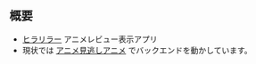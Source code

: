 ## 概要
* [ヒラリラー](https://hirarira.net/) アニメレビュー表示アプリ
* 現状では [アニメ見逃しアニメ](https://github.com/hirarira/showMinogashiAnime) でバックエンドを動かしています。
